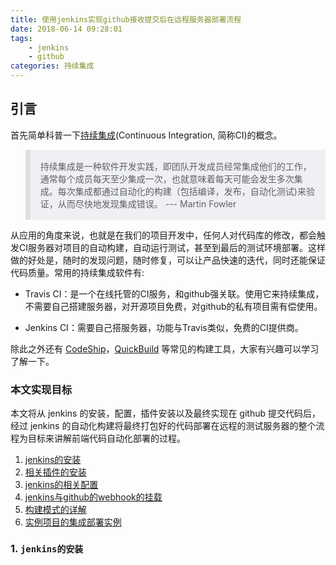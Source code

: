 ```yaml
---
title: 使用jenkins实现github接收提交后在远程服务器部署流程
date: 2018-06-14 09:28:01
tags:
    - jenkins
    - github
categories: 持续集成
---
```


## 引言

首先简单科普一下[持续集成](https://baike.baidu.com/item/%E6%8C%81%E7%BB%AD%E9%9B%86%E6%88%90/6250744)(Continuous Integration, 简称CI)的概念。

<blockquote style="padding: 16px;background: #EEF0F4;border-left: 8px solid #DDDFE4;">持续集成是一种软件开发实践，即团队开发成员经常集成他们的工作，通常每个成员每天至少集成一次，也就意味着每天可能会发生多次集成。每次集成都通过自动化的构建（包括编译，发布，自动化测试)来验证，从而尽快地发现集成错误。 --- Martin Fowler</blockquote> 

从应用的角度来说，也就是在我们的项目开发中，任何人对代码库的修改，都会触发CI服务器对项目的自动构建，自动运行测试，甚至到最后的测试环境部署。这样做的好处是，随时的发现问题，随时修复，可以让产品快速的迭代，同时还能保证代码质量。常用的持续集成软件有:
- Travis CI：是一个在线托管的CI服务，和github强关联。使用它来持续集成，不需要自己搭建服务器，对开源项目免费，对github的私有项目需有偿使用。

- Jenkins CI：需要自己搭服务器，功能与Travis类似，免费的CI提供商。

除此之外还有 [CodeShip](https://codeship.com/)，[QuickBuild](https://www.pmease.com/) 等常见的构建工具，大家有兴趣可以学习了解一下。

### 本文实现目标

本文将从 jenkins 的安装，配置，插件安装以及最终实现在 github 提交代码后，经过 jenkins 的自动化构建将最终打包好的代码部署在远程的测试服务器的整个流程为目标来讲解前端代码自动化部署的过程。

1. [jenkins的安装](#cmd_1)
2. [相关插件的安装](#cmd_2)
3. [jenkins的相关配置](#cmd_3)
4. [jenkins与github的webhook的挂载](#cmd_4)
5. [构建模式的详解](#cmd_5)
6. [实例项目的集成部署实例](#cmd_6)

<!--more-->

### 1. <code id="cmd_1">jenkins的安装</code>